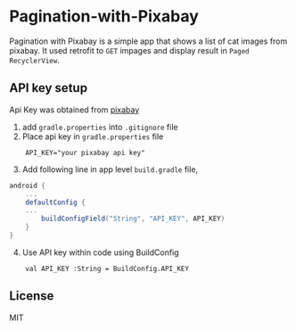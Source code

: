 # Pagination-with-Pixabay

Pagination with Pixabay is a simple app that shows a list of cat images from pixabay.  It used retrofit to `GET` impages and display result in `Paged` `RecyclerView`.
## API key setup
Api Key was obtained from [pixabay](https://pixabay.com/service/about/api/)
1. add `gradle.properties` into `.gitignore` file
2. Place api key in `gradle.properties` file
```
    API_KEY="your pixabay api key"
```
3. Add following line in app level `build.gradle` file,
```gradle
android {
    ...
    defaultConfig {
    ...
        buildConfigField("String", "API_KEY", API_KEY)
    }
}
```
4. Use API key within code using BuildConfig
```
    val API_KEY :String = BuildConfig.API_KEY
 ```

 ## License

MIT